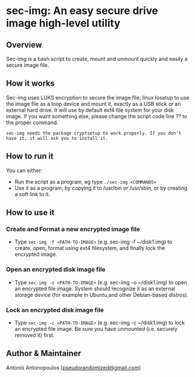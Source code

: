 # sec-img: An easy secure drive image high-level utility

## Overview
Sec-img is a bash script to create, mount and unmount quickly and easily a secure image file.

## How it works
Sec-img uses LUKS encryption to secure the image file, linux losetup to use the image file as a loop device and mount it, exactly as a USB stick or an external hard drive.
It will use by default ext4 file system for your disk image. If you want something else, please change the script code line ?? to the proper command.

```
sec-img needs the package cryptsetup to work properly. If you don't have it, it will ask you to install it.
```

## How to run it

You can either:
- Run the script as a program, eg type `./sec-img <COMMANDS>`
- Use it as a program, by copying it to /usr/bin or /usr/sbin, or by creating a soft link to it.

## How to use it

### Create and Format a new encrypted image file
- Type `sec-img -f <PATH-TO-IMAGE>` (e.g. sec-img -f ~/disk1.img) to create, open, format using ext4 filesystem, and finally lock the encrypted image.

### Open an encrypted disk image file
- Type `sec-img -o <PATH-TO-IMAGE>` (e.g. sec-img -o ~/disk1.img) to open an encrypted file image. System should recognize it as an external storage device (for example in Ubuntu,and other Debian-based distros).

### Lock an encrypted disk image file
- Type `sec-img -c <PATH-TO-IMAGE>` (e.g. sec-img -c ~/disk1.img) to lock an encrypted file image. Be sure you have unmounted (i.e. securely removed it) first.

## Author & Maintainer

Antonis Antonopoulos (pseudorandomized@gmail.com)
